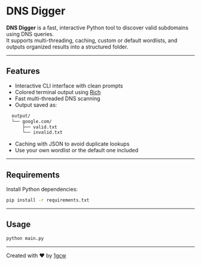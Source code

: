 # DNS Digger

**DNS Digger** is a fast, interactive Python tool to discover valid subdomains using DNS queries.  
It supports multi-threading, caching, custom or default wordlists, and outputs organized results into a structured folder.

---

## Features

- Interactive CLI interface with clean prompts
- Colored terminal output using [Rich](https://github.com/Textualize/rich)
- Fast multi-threaded DNS scanning
- Output saved as:
```bash
  output/
  └── google.com/
      ├── valid.txt
      └── invalid.txt
```
- Caching with JSON to avoid duplicate lookups
- Use your own wordlist or the default one included

---

## Requirements

Install Python dependencies:

```bash
pip install -r requirements.txt
```

---

## Usage
```bash
python main.py
```

---

Created with ❤️ by [1gcw](https://github.com/1gcw/)
